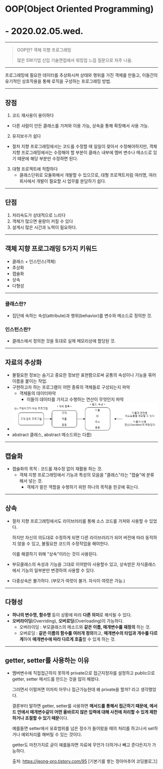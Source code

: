 # 		OOP(Object Oriented Programming)

# 		- 2020.02.05.wed.

---

> OOP란?  객체 지향 프로그래밍
>
> 많은 SW기업 신입 기술면접에서 워밍업 느낌 질문으로 자주 나옴.

---

프로그래밍에 필요한 데이터를 추상화시켜 상태와 행위를 가진 객체를 만들고, 이들간의 유기적인 상호작용을 통해 로직을 구성하는 프로그래밍 방법.

---

## 		장점

1.  코드 재사용이 용이하다
   - 다른 사람이 만든 클래스를 가져와 이용 가능, 상속을 통해 확장해서 사용 가능.
2.  유지보수가 쉽다
   - 절차 지향 프로그래밍에서는 코드를 수정할 때 일일이 찾아서 수정해야하지만, 객체 지향 프로그래밍에서는 수정해야 할 부분이 클래스 내부에 멤버 변수나 메소드로 있기 때문에 해당 부분만 수정하면 된다.
3. 대형 프로젝트에 적합하다
   -  클래스단위로 모듈화해서 개발할 수 있으므로, 대형 프로젝트처럼 여러명, 여러회사에서 개발이 필요할 시 업무를 분담하기 쉽다.

---

## 		단점

1. 처리속도가 상대적으로 느리다
2. 객체가 많으면 용량이 커질 수 있다
3. 설계시 많은 시간과 노력이 필요하다.

---

## 		객체 지향 프로그래밍 5가지 키워드

-  클래스 + 인스턴스(객체)
-  추상화
-  캡슐화
-  상속
-  다형성

---

### 		클래스란?

- 집단에 속하는 속성(attribute)과 행위(behavior)를 변수와 메소드로 정의한 것.

### 인스턴스란?

- 클래스에서 정의한 것을 토대로 실제 메모리상에 할당된 것.

---

## 		자료의 추상화

- 불필요한 정보는 숨기고 중요한 정보만 표현함으로써 공통의 속성이나 기능을 묶어 이름을 붙이는 작업.
- 구현하고자 하는 프로그램이 어떤 종류의 객체들로 구성되는지 파악
  - 객체들의 데이터파악
    - 이들이 데이터를 가지고 수행하는 연산이 무엇인지 파악
-  ![dataAbstraction](2.OOP(Object_Oriented_Programming).assets/dataAbstraction.jpg)
- abstract 클래스, abstract 메소드와는 다름)

---

## 		캡슐화

- 캡슐화의 목적 : 코드를 재수정 없이 재활용 하는 것.
  - 객체 지향 프로그래밍에서 기능과 특성의 모음을 "클래스"라는 "캡슐"에 분류해서 넣는 것.
    - 객체가 맡은 역할을 수행하기 위한 하나의 목적을 한곳에 묶는다.

---

## 		상속

- 절차 지향 프로그래밍에서도 라이브러리를 통해 소스 코드를 가져와 사용할 수 있었다. 

  하지만 자신의 의도대로 수정하게 되면 다른 라이브러리가 되어 버전에 따라 동적하지 않을 수 있고, 불필요한 코드의 수정작업을 해야한다.

  이를 해결하기 위해 "상속"이라는 것이 사용된다.

- 부모클래스의 속성과 기능을 그대로 이어받아 사용할수 있고, 상속받은 자식클래스에서 기능의 일부분만 변경하여 사용할 수 있다.

- 다중상속은 불가하다. (부모가 여럿이 불가. 자식이 여럿은 가능.)

---

## 		다형성

- **하나의 변수명, 함수명** 등이 상황에 따라 **다른 의미**로 해석될 수 있다.
- **오버라이딩**(Overriding), **오버로딩**(Overloading)이 가능하다.
  - 오버라이딩 : 부모클래스의 메소드와 **같은 이름, 매개변수를 재정의** 하는 것.
  - 오버로딩 : **같은 이름의 함수를 여러개 정의**하고, **매개변수의 타입과 개수를 다르게**하여 **매개변수에 따라 다르게 호출**할 수 있게 하는 것.

---







## 		getter, setter를 사용하는 이유

- 멤버변수에 직접접근하지 못하게 private으로 접근지정자를 설정하고 public으로 getter, setter 메서드를 만드는 것을 많이 해왔다.

  그러면서 이럴꺼면 어차피 아무나 접근가능한데 왜 private을 할까? 라고 생각했었다.

  결론부터 말하면 getter, setter를 사용하면 **메서드를 통해서 접근하기 때문에, 메서드 안에서 매개변수같이 어떤 올바르지 않은 입력에 대해 사전에 처리할 수 있게 제한하거나 조절할 수 있기 때문**이다.

  예를들면 setter에서 유효범위를 넘은 정수가 들어왔을 때의 처리를 하고나서 set하거나 예외처리를 해버릴 수 있는 것이다.

  getter도 마찬가지로 굳이 예를들자면 자료에 무언가 더하거나 빼고 준다든지가 가능하다.

  

  출처: https://jeong-pro.tistory.com/95 [기본기를 쌓는 정아마추어 코딩블로그]

